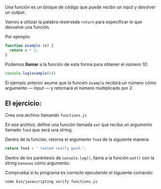 Una función es un bloque de código que puede recibir un input y devolver un output.

Vamos a utilizar la palabra reservada `return` para especificar lo que devuelve una función.


Por ejemplo:
```js
function example (x) {
  return x * 2;
}
```

Podemos **llamar** a la función de esta forma para obtener el número 10:

```js
console.log(example(5))
```

El ejemplo anterior asume que la función `example` recibirá un número cómo argumento –– input –– y retornará el número multiplicado por 2.

## El ejercicio:

Crea una archivo llamando `functions.js`

En ese archivo, define una función llamada `eat` que reciba un argumento llamado `food` que será una string.

Dentro de la función, retorna el argumento `food` de la siguiente manera:

```js
return food + ' tasted really good.';
```

Dentro de los paréntesis de `console.log()`, llama a la función `eat()` con la string `bananas` cómo argumento.

Comprueba si tu programa es correcto ejecutando el siguiente comando:

```bash
node bin/javascripting verify functions.js
```
